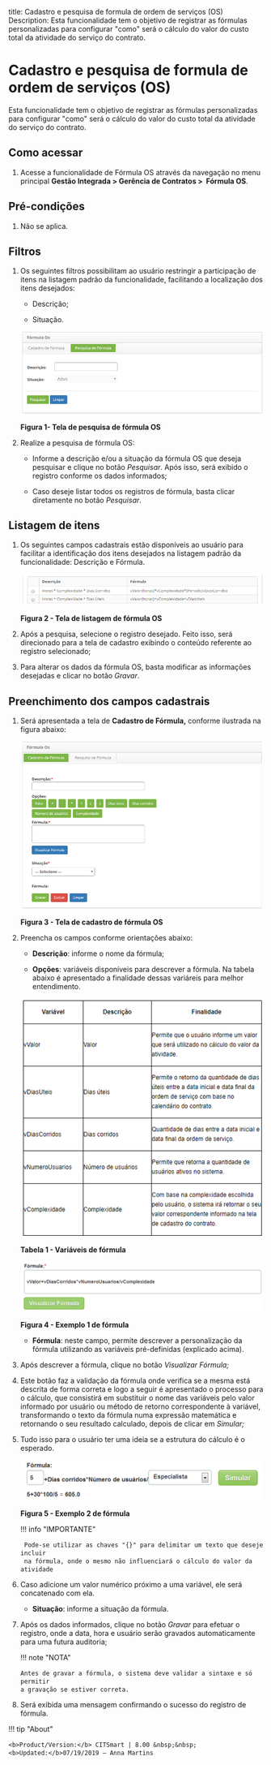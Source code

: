 title: Cadastro e pesquisa de formula de ordem de serviços (OS)
Description: Esta funcionalidade tem o objetivo de registrar as fórmulas personalizadas para configurar "como" será o cálculo do valor do custo total da atividade do serviço do contrato.

# Cadastro e pesquisa de formula de ordem de serviços (OS)

Esta funcionalidade tem o objetivo de registrar as fórmulas personalizadas para
configurar "como" será o cálculo do valor do custo total da atividade do serviço
do contrato.

Como acessar
-----------

1.  Acesse a funcionalidade de Fórmula OS através da navegação no menu
    principal **Gestão Integrada > Gerência de Contratos >  Fórmula OS**.

Pré-condições
------------

1.  Não se aplica.

Filtros
-------

1.  Os seguintes filtros possibilitam ao usuário restringir a participação de
    itens na listagem padrão da funcionalidade, facilitando a localização dos
    itens desejados:

    -   Descrição;

    -   Situação.

    ![Criar](images/wo-1.png)
    
    **Figura 1- Tela de pesquisa de fórmula OS**

1.  Realize a pesquisa de fórmula OS:

    -   Informe a descrição e/ou a situação da fórmula OS que deseja pesquisar e
    clique no botão *Pesquisar*. Após isso, será exibido o registro conforme os
    dados informados;

    -   Caso deseje listar todos os registros de fórmula, basta clicar diretamente
    no botão *Pesquisar*.

Listagem de itens
----------------

1.  Os seguintes campos cadastrais estão disponíveis ao usuário para facilitar a
    identificação dos itens desejados na listagem padrão da
    funcionalidade: Descrição e Fórmula.

    ![Criar](images/wo-2.png)
    
    **Figura 2 - Tela de listagem de fórmula OS**

1.  Após a pesquisa, selecione o registro desejado. Feito isso, será direcionado
    para a tela de cadastro exibindo o conteúdo referente ao registro
    selecionado;

2.  Para alterar os dados da fórmula OS, basta modificar as informações
    desejadas e clicar no botão *Gravar*.

Preenchimento dos campos cadastrais
---------------------------------

1.  Será apresentada a tela de **Cadastro de Fórmula,** conforme ilustrada na
    figura abaixo:

    ![Criar](images/wo-3.png)
    
    **Figura 3 - Tela de cadastro de fórmula OS**

2.  Preencha os campos conforme orientações abaixo:

    -   **Descrição**: informe o nome da fórmula;

    -   **Opções**: variáveis disponíveis para descrever a fórmula. Na tabela abaixo
    é apresentado a finalidade dessas variáreis para melhor entendimento.

    ![Criar](images/wo-4.png)
    
    **Tabela 1 - Variáveis de fórmula**
    
    
    
    
    ![Criar](images/wo-5.png)

    **Figura 4 - Exemplo 1 de fórmula**
    

    -   **Fórmula**: neste campo, permite descrever a personalização da fórmula
    utilizando as variáveis pré-definidas (explicado acima).

3.  Após descrever a fórmula, clique no botão *Visualizar Fórmula;*

4.  Este botão faz a validação da fórmula onde verifica se a mesma está descrita
    de forma correta e logo a seguir é apresentado o processo para o cálculo,
    que consistirá em substituir o nome das variáveis pelo valor informado por
    usuário ou método de retorno correspondente à variável, transformando o
    texto da fórmula numa expressão matemática e retornando o seu resultado
    calculado, depois de clicar em *Simular;*

5.  Tudo isso para o usuário ter uma ideia se a estrutura do cálculo é o
    esperado.

    ![Criar](images/wo-6.png)
   
    **Figura 5 - Exemplo 2 de fórmula**

    !!! info "IMPORTANTE"

         Pode-se utilizar as chaves "{}" para delimitar um texto que deseje incluir
         na fórmula, onde o mesmo não influenciará o cálculo do valor da atividade

6.  Caso adicione um valor numérico próximo a uma variável, ele será concatenado
    com ela.

    -  **Situação**: informe a situação da fórmula.

7.  Após os dados informados, clique no botão *Gravar* para efetuar o registro,
    onde a data, hora e usuário serão gravados automaticamente para uma futura
    auditoria;

    !!! note "NOTA"

        Antes de gravar a fórmula, o sistema deve validar a sintaxe e só permitir
        a gravação se estiver correta.

8.  Será exibida uma mensagem confirmando o sucesso do registro de fórmula.


!!! tip "About"

    <b>Product/Version:</b> CITSmart | 8.00 &nbsp;&nbsp;
    <b>Updated:</b>07/19/2019 – Anna Martins
